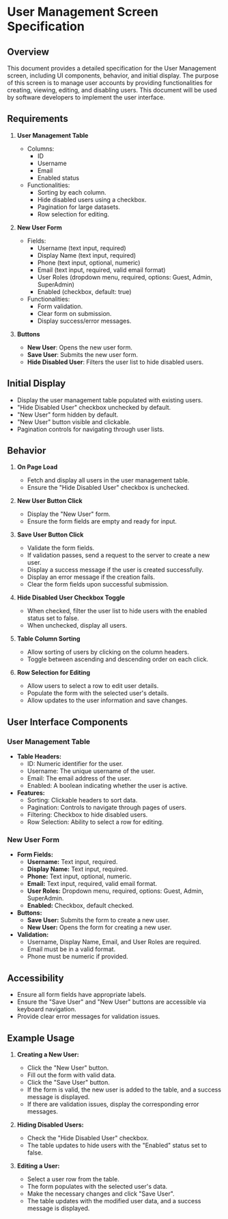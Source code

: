 # User Management Screen Specification

## Overview

This document provides a detailed specification for the User Management screen, including UI components, behavior, and initial display. The purpose of this screen is to manage user accounts by providing functionalities for creating, viewing, editing, and disabling users. This document will be used by software developers to implement the user interface.

## Requirements

1. **User Management Table**
   - Columns:
     - ID
     - Username
     - Email
     - Enabled status
   - Functionalities:
     - Sorting by each column.
     - Hide disabled users using a checkbox.
     - Pagination for large datasets.
     - Row selection for editing.

2. **New User Form**
   - Fields:
     - Username (text input, required)
     - Display Name (text input, required)
     - Phone (text input, optional, numeric)
     - Email (text input, required, valid email format)
     - User Roles (dropdown menu, required, options: Guest, Admin, SuperAdmin)
     - Enabled (checkbox, default: true)
   - Functionalities:
     - Form validation.
     - Clear form on submission.
     - Display success/error messages.

3. **Buttons**
   - **New User**: Opens the new user form.
   - **Save User**: Submits the new user form.
   - **Hide Disabled User**: Filters the user list to hide disabled users.

## Initial Display

- Display the user management table populated with existing users.
- "Hide Disabled User" checkbox unchecked by default.
- "New User" form hidden by default.
- "New User" button visible and clickable.
- Pagination controls for navigating through user lists.

## Behavior

1. **On Page Load**
   - Fetch and display all users in the user management table.
   - Ensure the "Hide Disabled User" checkbox is unchecked.

2. **New User Button Click**
   - Display the "New User" form.
   - Ensure the form fields are empty and ready for input.

3. **Save User Button Click**
   - Validate the form fields.
   - If validation passes, send a request to the server to create a new user.
   - Display a success message if the user is created successfully.
   - Display an error message if the creation fails.
   - Clear the form fields upon successful submission.

4. **Hide Disabled User Checkbox Toggle**
   - When checked, filter the user list to hide users with the enabled status set to false.
   - When unchecked, display all users.

5. **Table Column Sorting**
   - Allow sorting of users by clicking on the column headers.
   - Toggle between ascending and descending order on each click.

6. **Row Selection for Editing**
   - Allow users to select a row to edit user details.
   - Populate the form with the selected user's details.
   - Allow updates to the user information and save changes.

## User Interface Components

### User Management Table

- **Table Headers:**
  - ID: Numeric identifier for the user.
  - Username: The unique username of the user.
  - Email: The email address of the user.
  - Enabled: A boolean indicating whether the user is active.
- **Features:**
  - Sorting: Clickable headers to sort data.
  - Pagination: Controls to navigate through pages of users.
  - Filtering: Checkbox to hide disabled users.
  - Row Selection: Ability to select a row for editing.

### New User Form

- **Form Fields:**
  - **Username:** Text input, required.
  - **Display Name:** Text input, required.
  - **Phone:** Text input, optional, numeric.
  - **Email:** Text input, required, valid email format.
  - **User Roles:** Dropdown menu, required, options: Guest, Admin, SuperAdmin.
  - **Enabled:** Checkbox, default checked.
- **Buttons:**
  - **Save User:** Submits the form to create a new user.
  - **New User:** Opens the form for creating a new user.
- **Validation:**
  - Username, Display Name, Email, and User Roles are required.
  - Email must be in a valid format.
  - Phone must be numeric if provided.

## Accessibility

- Ensure all form fields have appropriate labels.
- Ensure the "Save User" and "New User" buttons are accessible via keyboard navigation.
- Provide clear error messages for validation issues.

## Example Usage

1. **Creating a New User:**
   - Click the "New User" button.
   - Fill out the form with valid data.
   - Click the "Save User" button.
   - If the form is valid, the new user is added to the table, and a success message is displayed.
   - If there are validation issues, display the corresponding error messages.

2. **Hiding Disabled Users:**
   - Check the "Hide Disabled User" checkbox.
   - The table updates to hide users with the "Enabled" status set to false.

3. **Editing a User:**
   - Select a user row from the table.
   - The form populates with the selected user's data.
   - Make the necessary changes and click "Save User".
   - The table updates with the modified user data, and a success message is displayed.
